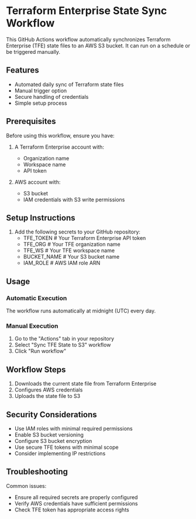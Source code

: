 # Terraform Enterprise State Sync Workflow

This GitHub Actions workflow automatically synchronizes Terraform Enterprise (TFE) state files to an AWS S3 bucket. It can run on a schedule or be triggered manually.

## Features

- Automated daily sync of Terraform state files
- Manual trigger option
- Secure handling of credentials
- Simple setup process

## Prerequisites

Before using this workflow, ensure you have:

1. A Terraform Enterprise account with:
   - Organization name
   - Workspace name
   - API token

2. AWS account with:
   - S3 bucket
   - IAM credentials with S3 write permissions

## Setup Instructions

1. Add the following secrets to your GitHub repository:
    * TFE_TOKEN # Your Terraform Enterprise API token
    * TFE_ORG # Your TFE organization name
    * TFE_WS # Your TFE workspace name
    * BUCKET_NAME # Your S3 bucket name
    * IAM_ROLE # AWS IAM role ARN


## Usage

### Automatic Execution
The workflow runs automatically at midnight (UTC) every day.

### Manual Execution
1. Go to the "Actions" tab in your repository
2. Select "Sync TFE State to S3" workflow
3. Click "Run workflow"

## Workflow Steps

1. Downloads the current state file from Terraform Enterprise
2. Configures AWS credentials
3. Uploads the state file to S3

## Security Considerations

- Use IAM roles with minimal required permissions
- Enable S3 bucket versioning
- Configure S3 bucket encryption
- Use secure TFE tokens with minimal scope
- Consider implementing IP restrictions

## Troubleshooting

Common issues:
- Ensure all required secrets are properly configured
- Verify AWS credentials have sufficient permissions
- Check TFE token has appropriate access rights
